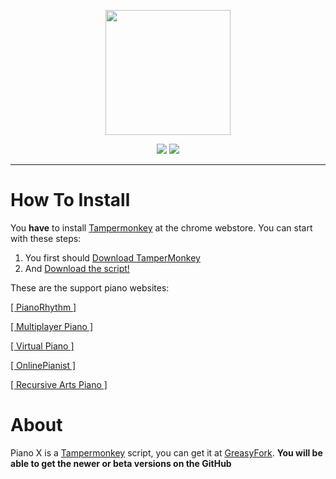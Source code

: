 <p align="center">
  <img  width="200" height="200" src="https://user-images.githubusercontent.com/64395933/163937113-bba26b4f-4c60-42d2-bfb9-c4194929fc76.png">
</p>
<p align="center">
<img src="https://img.shields.io/badge/download-472a59?logo=github&logoColor=e5d0f2&style=for-the-badge"> <img src="https://img.shields.io/badge/greasyfork-472a59?logo=tampermonkey&logoColor=e5d0f2&style=for-the-badge">
</p>
<hr>
<h1>How To Install</h1>
<p>You <b>have</b> to install <a href="https://chrome.google.com/webstore/detail/tampermonkey/dhdgffkkebhmkfjojejmpbldmpobfkfo?hl=en">Tampermonkey</a> at the chrome webstore. You can start with these steps:</p>

1) You first should <a href="">Download TamperMonkey</a> 
2) And <a href="">Download the script!</a>

These are the support piano websites:

   <a href="">[ PianoRhythm ]</a>
   
   <a href="">[ Multiplayer Piano ]</a>
   
   <a href="">[ Virtual Piano ]</a>
   
   <a href="">[ OnlinePianist ]</a>
   
   <a href="">[ Recursive Arts Piano ]</a>
  
<h1>About</h1>
Piano X is a <a href="https://chrome.google.com/webstore/detail/tampermonkey/dhdgffkkebhmkfjojejmpbldmpobfkfo?hl=en">Tampermonkey</a> script, you can get it at <a href="">GreasyFork</a>.
<b>You will be able to get the newer or beta versions on the GitHub</a>
